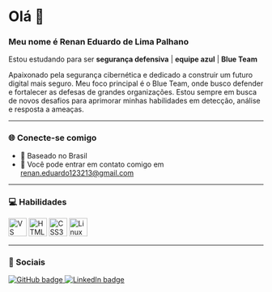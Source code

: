 # Olá 👋

### Meu nome é Renan Eduardo de Lima Palhano

Estou estudando para ser **segurança defensiva** | **equipe azul** | **Blue Team**

Apaixonado pela segurança cibernética e dedicado a construir um futuro digital mais seguro. Meu foco principal é o Blue Team, onde busco defender e fortalecer as defesas de grandes organizações. Estou sempre em busca de novos desafios para aprimorar minhas habilidades em detecção, análise e resposta a ameaças.

---

### 🌐 Conecte-se comigo

- 📍 Baseado no Brasil
- 📧 Você pode entrar em contato comigo em renan.eduardo123213@gmail.com

---

### 💻 Habilidades

<a href="https://code.visualstudio.com/" target="_blank" rel="noreferrer"><img src="https://raw.githubusercontent.com/danielcranney/readme-generator/main/public/icons/skills/visualstudiocode-colored.svg" alt="VS Code" title="VS Code" width="36" height="36" /></a> <a href="https://developer.mozilla.org/en-US/docs/Glossary/HTML5" target="_blank" rel="noreferrer"><img src="https://raw.githubusercontent.com/danielcranney/readme-generator/main/public/icons/skills/html5-colored.svg" alt="HTML5" title="HTML5" width="36" height="36" /></a> <a href="https://www.w3.org/TR/CSS/#css" target="_blank" rel="noreferrer"><img src="https://raw.githubusercontent.com/danielcranney/readme-generator/main/public/icons/skills/css3-colored.svg" alt="CSS3" title="CSS3" width="36" height="36" /></a> <a href="https://www.linux.org" target="_blank" rel="noreferrer"><img src="https://raw.githubusercontent.com/danielcranney/readme-generator/main/public/icons/skills/linux-colored.svg" alt="Linux" title="Linux" width="36" height="36" /></a>
</p>


---

### 🔗 Sociais

<a href="https://github.com/Renanzzinxz" target="_blank">
  <img src="https://img.shields.io/badge/GitHub-100000?style=for-the-badge&logo=github&logoColor=white" alt="GitHub badge">
</a>
<a href="https://www.linkedin.com/in/renan-eduardo-de-lima-palhano-270519360/" target="_blank">
  <img src="https://img.shields.io/badge/LinkedIn-0077B5?style=for-the-badge&logo=linkedin&logoColor=white" alt="LinkedIn badge">
</a>
